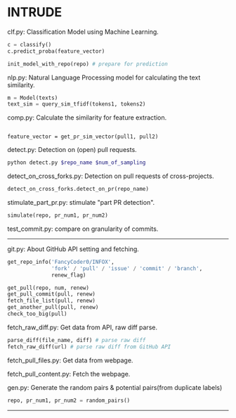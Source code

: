 # INTRUDE

clf.py: Classification Model using Machine Learning.

``` python
c = classify()
c.predict_proba(feature_vector)

init_model_with_repo(repo) # prepare for prediction
```



nlp.py: Natural Language Processing model for calculating the text similarity.

``` python
m = Model(texts)
text_sim = query_sim_tfidf(tokens1, tokens2)
```



comp.py: Calculate the similarity for feature extraction.

``` 

feature_vector = get_pr_sim_vector(pull1, pull2)
```



detect.py: Detection on (open) pull requests.

``` bash
python detect.py $repo_name $num_of_sampling
```



detect_on_cross_forks.py: Detection on pull requests of cross-projects.

``` python
detect_on_cross_forks.detect_on_pr(repo_name)
```



stimulate_part_pr.py: stimulate "part PR detection".

``` python
simulate(repo, pr_num1, pr_num2)
```



test_commit.py: compare on granularity of commits.



---

git.py: About GitHub API setting and fetching.

``` python
get_repo_info('FancyCoder0/INFOX',
              'fork' / 'pull' / 'issue' / 'commit' / 'branch',
              renew_flag)

get_pull(repo, num, renew)
get_pull_commit(pull, renew)
fetch_file_list(pull, renew)
get_another_pull(pull, renew)
check_too_big(pull)
```


fetch_raw_diff.py: Get data from API, raw diff parse.

``` python
parse_diff(file_name, diff) # parse raw diff
fetch_raw_diff(url) # parse raw diff from GitHub API
```



fetch_pull_files.py: Get data from webpage.



fetch_pull_content.py: Fetch the webpage.



gen.py: Generate the random pairs & potential pairs(from duplicate labels)

``` python
repo, pr_num1, pr_num2 = random_pairs()
```



---
